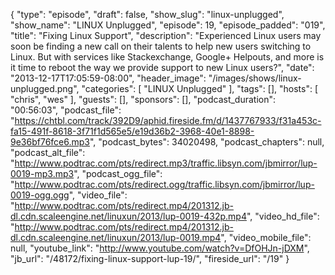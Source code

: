 {
  "type": "episode",
  "draft": false,
  "show_slug": "linux-unplugged",
  "show_name": "LINUX Unplugged",
  "episode": 19,
  "episode_padded": "019",
  "title": "Fixing Linux Support",
  "description": "Experienced Linux users may soon be finding a new call on their talents to help new users switching to Linux. But with services like Stackexchange, Google+ Helpouts, and more is it time to reboot the way we provide support to new Linux users?",
  "date": "2013-12-17T17:05:59-08:00",
  "header_image": "/images/shows/linux-unplugged.png",
  "categories": [
    "LINUX Unplugged"
  ],
  "tags": [],
  "hosts": [
    "chris",
    "wes"
  ],
  "guests": [],
  "sponsors": [],
  "podcast_duration": "00:56:03",
  "podcast_file": "https://chtbl.com/track/392D9/aphid.fireside.fm/d/1437767933/f31a453c-fa15-491f-8618-3f71f1d565e5/e19d36b2-3968-40e1-8898-9e36bf76fce6.mp3",
  "podcast_bytes": 34020498,
  "podcast_chapters": null,
  "podcast_alt_file": "http://www.podtrac.com/pts/redirect.mp3/traffic.libsyn.com/jbmirror/lup-0019-mp3.mp3",
  "podcast_ogg_file": "http://www.podtrac.com/pts/redirect.ogg/traffic.libsyn.com/jbmirror/lup-0019-ogg.ogg",
  "video_file": "http://www.podtrac.com/pts/redirect.mp4/201312.jb-dl.cdn.scaleengine.net/linuxun/2013/lup-0019-432p.mp4",
  "video_hd_file": "http://www.podtrac.com/pts/redirect.mp4/201312.jb-dl.cdn.scaleengine.net/linuxun/2013/lup-0019.mp4",
  "video_mobile_file": null,
  "youtube_link": "http://www.youtube.com/watch?v=DfOHJn-jDXM",
  "jb_url": "/48172/fixing-linux-support-lup-19/",
  "fireside_url": "/19"
}

